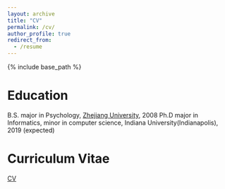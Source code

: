 ```yaml
---
layout: archive
title: "CV"
permalink: /cv/
author_profile: true
redirect_from:
  - /resume
---
```


{% include base_path %}

Education
======
B.S. major in Psychology, [Zhejiang University](http://www.zju.edu.cn/english/), 2008
Ph.D major in Informatics, minor in computer science, Indiana University(Indianapolis), 2019 (expected)

Curriculum Vitae
======
[CV](https://xing-yu.github.io/files/CV.pdf)
